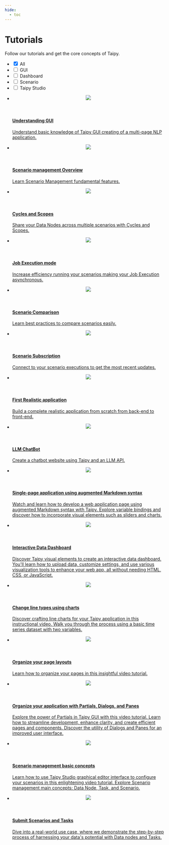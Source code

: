 ```yaml
---
hide:
  - toc
---
```


# Tutorials

Follow our tutorials and get the core concepts of Taipy.

<!-- Filters -->
<ul class="tp-pills-list tp-pills-filter">
  <li>
    <input type="checkbox" name="filter-all" id="filter-all" value="all" checked>
    <label class="tp-pill" for="filter-all">
      <span>All</span>
    </label>
  </li>
  <li>
    <input type="checkbox" name="filter-gui" id="filter-gui" value="gui">
    <label class="tp-pill" for="filter-gui">
      <span>GUI</span>
    </label>
  </li>
  <li>
    <input type="checkbox" name="filter-dashboard" id="filter-dashboard" value="dashboard">
    <label class="tp-pill" for="filter-dashboard">
      <span>Dashboard</span>
    </label>
  </li>
  <li>
    <input type="checkbox" name="filter-scenario" id="filter-scenario" value="scenario">
    <label class="tp-pill" for="filter-scenario">
      <span>Scenario</span>
    </label>
  </li>
  <li>
    <input type="checkbox" name="filter-studio" id="filter-studio" value="studio">
    <label class="tp-pill" for="filter-studio">
      <span>Taipy Studio</span>
    </label>
  </li>
</ul>

<ul class="tp-row tp-row--gutter-sm tp-filtered">
  <li class="tp-col-12 tp-col-md-6 d-flex" data-keywords="gui vizelement chart navbar table layout part menu state multi-page callback markdown">
    <a class="tp-content-card tp-content-card--horizontal tp-content-card--small" href="understanding_gui">
      <header class="tp-content-card-header">
        <img class="tp-content-card-icon" src="images/icon-code.svg">
      </header>
      <div class="tp-content-card-body">
        <h4>Understanding GUI</h4>
        <p>
          Understand basic knowledge of Taipy GUI creating of a multi-page NLP application.
        </p>
      </div> 
    </a>
  </li>

  <li class="tp-col-12 tp-col-md-6 d-flex" data-keywords="scenario task datanode configuration submission dag">
    <a class="tp-content-card tp-content-card--horizontal tp-content-card--small" href="scenario_management_overview">
      <header class="tp-content-card-header">
        <img class="tp-content-card-icon" src="images/icon-code.svg">
      </header>
      <div class="tp-content-card-body">
        <h4>Scenario management Overview</h4>
        <p>
          Learn Scenario Management fundamental features. 
        </p>
      </div> 
    </a>
  </li>

  <li class="tp-col-12 tp-col-md-6 d-flex" data-keywords="scenario datanode configuration cycle scope submission">
    <a class="tp-content-card tp-content-card--horizontal tp-content-card--small" href="cycles_scopes">
      <header class="tp-content-card-header">
        <img class="tp-content-card-icon" src="images/icon-code.svg">
      </header>
      <div class="tp-content-card-body">
        <h4> Cycles and Scopes </h4>
        <p>
          Share your Data Nodes across multiple scenarios with Cycles and Scopes. 
        </p>
      </div> 
    </a>
  </li>

  <li class="tp-col-12 tp-col-md-6 d-flex" data-keywords="scenario task job submission configuration standalone">
    <a class="tp-content-card tp-content-card--horizontal tp-content-card--small" href="job_execution">
      <header class="tp-content-card-header">
        <img class="tp-content-card-icon" src="images/icon-code.svg">
      </header>
      <div class="tp-content-card-body">
        <h4>Job Execution mode</h4>
        <p> Increase efficiency running your scenarios making your Job Execution asynchronous. </p>
      </div> 
    </a>
  </li>

  <li class="tp-col-12 tp-col-md-6 d-flex" data-keywords="scenario comparison datanode configuration">
    <a class="tp-content-card tp-content-card--horizontal tp-content-card--small" href="scenario_comparison">
      <header class="tp-content-card-header">
        <img class="tp-content-card-icon" src="images/icon-code.svg">
      </header>
      <div class="tp-content-card-body">
        <h4>Scenario Comparison</h4>
        <p> Learn best practices to compare scenarios easily. </p>
      </div> 
    </a>
  </li>

  <li class="tp-col-12 tp-col-md-6 d-flex" data-keywords="scenario subscription job gui notify">
    <a class="tp-content-card tp-content-card--horizontal tp-content-card--small" href="scenario_subscription">
      <header class="tp-content-card-header">
        <img class="tp-content-card-icon" src="images/icon-code.svg">
      </header>
      <div class="tp-content-card-body">
        <h4> Scenario Subscription </h4>
        <p> Connect to your scenario executions to get the most recent updates. </p>
      </div> 
    </a>
  </li>

  <li class="tp-col-12 tp-col-md-6 d-flex" data-keywords="gui vizelement chart state multi-page callback markdown scenario task storage_type scope datanode configuration">
    <a class="tp-content-card tp-content-card--horizontal tp-content-card--small" href="complete_application">
      <header class="tp-content-card-header">
        <img class="tp-content-card-icon" src="images/icon-code.svg">
      </header>
      <div class="tp-content-card-body">
        <h4>First Realistic application</h4>
        <p>
          Build a complete realistic application from scratch from back-end to front-end. 
        </p>
      </div> 
    </a>
  </li>

  <li class="tp-col-12 tp-col-md-6 d-flex" data-keywords="gui vizelement markdown">
    <a class="tp-content-card tp-content-card--horizontal tp-content-card--small" href="chatbot">
      <header class="tp-content-card-header">
        <img class="tp-content-card-icon" src="images/icon-code.svg">
      </header>
      <div class="tp-content-card-body">
        <h4>LLM ChatBot</h4>
        <p>
          Create a chatbot website using Taipy and an LLM API.
        </p>
      </div> 
    </a>
  </li>

  <li class="tp-col-12 tp-col-md-6 d-flex" data-keywords="gui markdown vizelement">
    <a class="tp-content-card tp-content-card--horizontal tp-content-card--small" href="markdown_syntax">
      <header class="tp-content-card-header">
        <img class="tp-content-card-icon" src="images/icon-video.svg">
      </header>
      <div class="tp-content-card-body">
        <h4>Single-page application using augmented Markdown syntax</h4>
        <p>
          Watch and learn how to develop a web application page using augmented Markdown syntax 
          with Taipy. Explore variable bindings and discover how to incorporate visual elements 
          such as sliders and charts.
        </p>
      </div> 
    </a>
  </li>

  <li class="tp-col-12 tp-col-md-6 d-flex" data-keywords="gui dashboard markdown vizelement layout navbar chart table callback">
    <a class="tp-content-card tp-content-card--horizontal tp-content-card--small" href="data_dashboard">
      <header class="tp-content-card-header">
        <img class="tp-content-card-icon" src="images/icon-video.svg">
      </header>
      <div class="tp-content-card-body">
        <h4> Interactive Data Dashboard </h4>
        <p>
          Discover Taipy visual elements to create an interactive data dashboard. You'll learn 
          how to upload data, customize settings, and use various visualization tools to enhance 
          your web app, all without needing HTML, CSS, or JavaScript.
        </p>
      </div> 
    </a>
  </li>

  <li class="tp-col-12 tp-col-md-6 d-flex" data-keywords="gui markdown vizelement chart">
    <a class="tp-content-card tp-content-card--horizontal tp-content-card--small" href="charts">
      <header class="tp-content-card-header">
        <img class="tp-content-card-icon" src="images/icon-video.svg">
      </header>
      <div class="tp-content-card-body">
        <h4> Change line types using charts </h4>
        <p>
          Discover crafting line charts for your Taipy application in this instructional video. 
          Walk you through the process using a basic time series dataset with two variables.
        </p>
      </div> 
    </a>
  </li>

  <li class="tp-col-12 tp-col-md-6 d-flex" data-keywords="gui markdown multi-page navbar layout part">
    <a class="tp-content-card tp-content-card--horizontal tp-content-card--small" href="graphical_pages">
      <header class="tp-content-card-header">
        <img class="tp-content-card-icon" src="images/icon-video.svg">
      </header>
      <div class="tp-content-card-body">
        <h4> Organize your page layouts </h4>
        <p>
          Learn how to organize your pages in this insightful video tutorial.
        </p>
      </div> 
    </a>
  </li>

  <li class="tp-col-12 tp-col-md-6 d-flex" data-keywords="gui markdown partials">
    <a class="tp-content-card tp-content-card--horizontal tp-content-card--small" href="partials">
      <header class="tp-content-card-header">
        <img class="tp-content-card-icon" src="images/icon-video.svg">
      </header>
      <div class="tp-content-card-body">
        <h4> Organize your application with Partials, Dialogs, and Panes </h4>
        <p>
          Explore the power of Partials in Taipy GUI with this video tutorial. Learn how 
          to streamline development, enhance clarity, and create efficient pages and 
          components. Discover the utility of Dialogs and Panes for an improved user interface.
        </p>
      </div> 
    </a>
  </li>

  <li class="tp-col-12 tp-col-md-6 d-flex" data-keywords="scenario datanode task studio">
    <a class="tp-content-card tp-content-card--horizontal tp-content-card--small" href="scenario_mgt_concepts">
      <header class="tp-content-card-header">
        <img class="tp-content-card-icon" src="images/icon-video.svg">
      </header>
      <div class="tp-content-card-body">
        <h4> Scenario management basic concepts </h4>
        <p>
          Learn how to use Taipy Studio graphical editor interface to configure your scenarios in 
          this enlightening video tutorial. Explore Scenario management main concepts: Data 
          Node, Task, and Scenario.
        </p>
      </div> 
    </a>
  </li>

  <li class="tp-col-12 tp-col-md-6 d-flex" data-keywords="scenario task datanode configuration studio job">
    <a class="tp-content-card tp-content-card--horizontal tp-content-card--small" href="execution">
      <header class="tp-content-card-header">
        <img class="tp-content-card-icon" src="images/icon-video.svg">
      </header>
      <div class="tp-content-card-body">
        <h4> Submit Scenarios and Tasks </h4>
        <p>
          Dive into a real-world use case, where we demonstrate the step-by-step process of 
          harnessing your data's potential with Data nodes and Tasks.
        </p>
      </div> 
    </a>
  </li>
</ul>